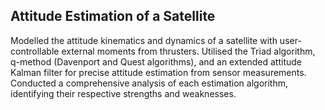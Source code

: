 ## Attitude Estimation of a Satellite
Modelled the attitude kinematics and dynamics of a satellite with user-controllable external moments from thrusters. Utilised the Triad algorithm, q-method (Davenport and Quest algorithms), and an extended attitude Kalman filter for precise attitude estimation from sensor measurements. Conducted a comprehensive analysis of each estimation algorithm, identifying their respective strengths and weaknesses.
